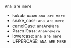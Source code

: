 `Ana are mere`

- kebab-case: `ana-are-mere`
- snake_case: `ana_are_mere`
- camelCase: `anaAreMere`
- PascalCase: `AnaAreMere`
- lowercase: `ana are mere`
- UPPERCASE: `ANA ARE MERE`
